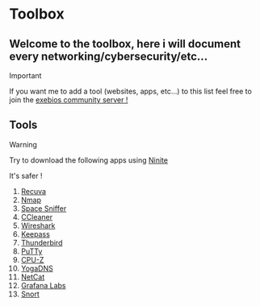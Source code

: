 # Toolbox
## Welcome to the toolbox, here i will document every networking/cybersecurity/etc...
>[!important]
>If you want me to add a tool (websites, apps, etc...) to this list feel free to join the [exebios community server !](https://discord.gg/2bgJPXpNq7)
## Tools
>[!Warning]
>Try to download the following apps using [Ninite](https://ninite.com/)
>
>It's safer !
1) [Recuva](http://www.recuva.fr/)
2) [Nmap](https://nmap.org/)
3) [Space Sniffer](https://spacesniffer.fr.softonic.com/)
4) [CCleaner](https://www.ccleaner.com/fr-fr)
5) [Wireshark](https://www.wireshark.org/download.html)
6) [Keepass](https://keepass.info/)
7) [Thunderbird](https://www.thunderbird.net/fr/)
8) [PuTTy](https://www.putty.org/)
9) [CPU-Z](https://www.cpuid.com/softwares/cpu-z.html)
10) [YogaDNS](https://www.yogadns.com/)
11) [NetCat](https://eternallybored.org/misc/netcat/)
12) [Grafana Labs](https://grafana.com/)
13) [Snort](https://snort.org/)

